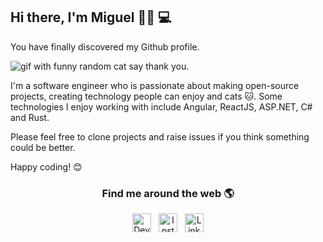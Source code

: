 ## Hi there, I'm Miguel 👋🏼 💻

You have finally discovered my Github profile.

<img src="" alt="gif with funny random cat say thank you.">

I'm a software engineer who is passionate about making open-source projects, creating technology people can enjoy and cats 🐱. Some technologies I enjoy working with include Angular, ReactJS, ASP.NET, C# and Rust.

Please feel free to clone projects and raise issues if you think something could be better.

Happy coding! 😊


<h3 align="center">Find me around the web 🌎</h3>

<p align='center'>
  <a href="https://dev.to/miguelbogota"><img height="30" src="" alt="Dev.to link to profile"></a>&nbsp;&nbsp;
  <a href="https://www.instagram.com/migue_bogota/"><img height="30" src="" alt="Instagram link to profile"></a>&nbsp;&nbsp;
  <a href="https://www.linkedin.com/in/miguelbogota"><img height="30" src="" alt="LinkedIn link to profile"></a>
</p>
